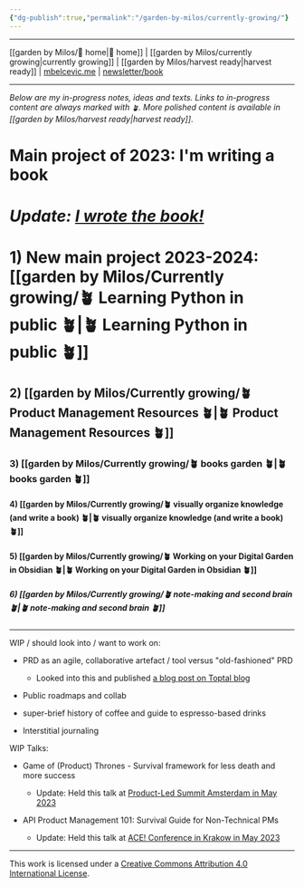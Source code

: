 ```yaml
---
{"dg-publish":true,"permalink":"/garden-by-milos/currently-growing/"}
---
```



---
[[garden by Milos/🏡 home\|🏡 home]] | [[garden by Milos/currently growing\|currently growing]] | [[garden by Milos/harvest ready\|harvest ready]] | [mbelcevic.me](https://mbelcevic.me/) | [newsletter/book](https://buildyourway.substack.com) 

---

*Below are my in-progress notes, ideas and texts. 
Links to in-progress content are always marked with `🪴`. 
More polished content is available in [[garden by Milos/harvest ready\|harvest ready]]*.


# Main project of 2023: **I'm writing a book** 
# *Update: [I wrote the book!](https://buildyourway.me/)*

# 1) New main project 2023-2024: [[garden by Milos/Currently growing/🪴 Learning Python in public 🪴\|🪴 Learning Python in public 🪴]]

## 2) [[garden by Milos/Currently growing/🪴 Product Management Resources 🪴\|🪴 Product Management Resources 🪴]]

### 3) [[garden by Milos/Currently growing/🪴 books garden 🪴\|🪴 books garden 🪴]]

#### 4) [[garden by Milos/Currently growing/🪴 visually organize knowledge (and write a book) 🪴\|🪴 visually organize knowledge (and write a book) 🪴]]

#### 5) [[garden by Milos/Currently growing/🪴 Working on your Digital Garden in Obsidian 🪴\|🪴 Working on your Digital Garden in Obsidian 🪴]]

##### 6) [[garden by Milos/Currently growing/🪴 note-making and second brain 🪴\|🪴 note-making and second brain 🪴]]



---

WIP / should look into / want to work on:
 -   PRD as an agile, collaborative artefact / tool versus "old-fashioned" PRD
	 - Looked into this and published [a blog post on Toptal blog](https://www.toptal.com/product-managers/digital/prd-digital-product-development)
	   

 -   Public roadmaps and collab
 -   super-brief history of coffee and guide to espresso-based drinks
 -   Interstitial journaling

WIP Talks:
- Game of (Product) Thrones - Survival framework for less death and more success
	- Update: Held this talk at [Product-Led Summit Amsterdam in May 2023](https://world.productledalliance.com/location/amsterdam/speaker/milosbelcevic)

- API Product Management 101: Survival Guide for Non-Technical PMs
	- Update: Held this talk at [ACE! Conference in Krakow in May 2023](https://aceconf.com/speaker/388/milos-belcevic)





----
This work is licensed under a [Creative Commons Attribution 4.0 International License](http://creativecommons.org/licenses/by/4.0/).